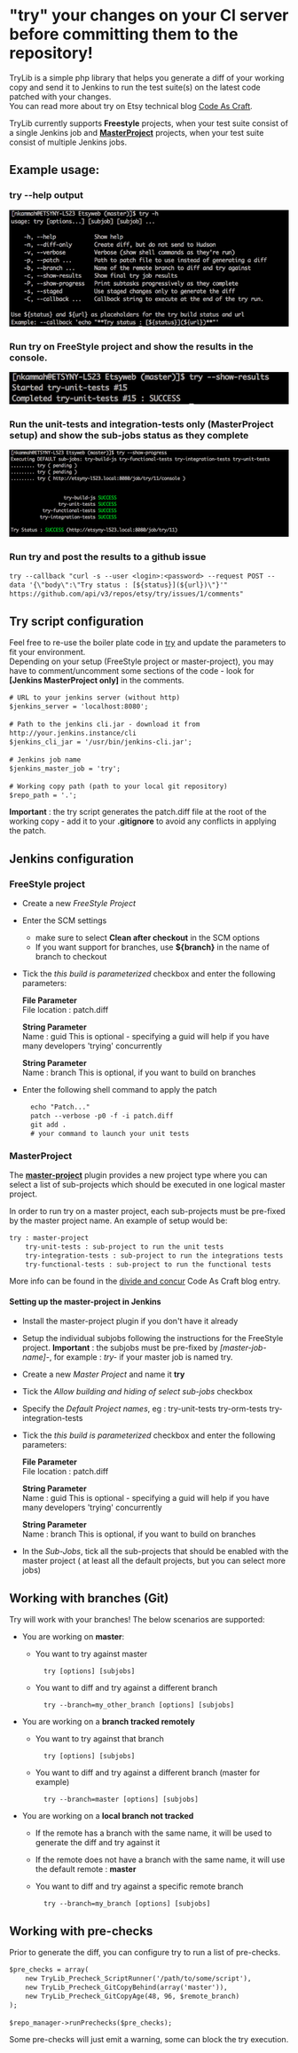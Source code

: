 # "try" your changes on your CI server before committing them to the repository!

TryLib is a simple php library that helps you generate a diff of your working copy and send it to 
Jenkins to run the test suite(s) on the latest code patched with your changes.   
You can read more about try
on Etsy technical blog [Code As Craft](http://codeascraft.etsy.com/2011/10/11/did-you-try-it-before-you-committed/).

TryLib currently supports **Freestyle** projects, when your test suite consist of a single Jenkins job and **[MasterProject](https://github.com/etsy/jenkins-master-project)** projects, when your test suite consist of multiple Jenkins jobs.

## Example usage:

### try --help output
![try help output](doc/try-help.png)

### Run try on FreeStyle project and show the results in the console.
![try freestyle project](doc/try-freestyle-project.png)

### Run the unit-tests and integration-tests only (MasterProject setup) and show the sub-jobs status as they complete
![try master project](doc/try-master-project.png)

### Run try and post the results to a github issue
	try --callback "curl -s --user <login>:<password> --request POST --data '{\"body\":\"Try status : [${status}](${url})\"}'" https://github.com/api/v3/repos/etsy/try/issues/1/comments"

## Try script configuration

Feel free to re-use the boiler plate code in [try](try) and update the parameters to fit your environment.   
Depending on your setup (FreeStyle project or master-project), you may have to comment/uncomment some sections of the code - look for **[Jenkins MasterProject only]** in the comments.

	# URL to your jenkins server (without http)
	$jenkins_server = 'localhost:8080';

	# Path to the jenkins cli.jar - download it from http://your.jenkins.instance/cli
	$jenkins_cli_jar = '/usr/bin/jenkins-cli.jar';

	# Jenkins job name
	$jenkins_master_job = 'try';

	# Working copy path (path to your local git repository)
	$repo_path = '.';

**Important** : the try script generates the patch.diff file at the root of the working copy - add it to your **.gitignore** to avoid any conflicts in applying the patch.

## Jenkins configuration
### FreeStyle project

* Create a new *FreeStyle Project*
* Enter the SCM settings
	* make sure to select **Clean after checkout** in the SCM options
	* If you want support for branches, use **${branch}** in the name of branch to checkout
* Tick the *this build is parameterized* checkbox and enter the following parameters:

	**File Parameter**  
	File location : patch.diff

	**String Parameter**  
	Name : guid
	This is optional - specifying a guid will help if you have many developers 'trying' concurrently
	
	**String Parameter**  
	Name : branch
	This is optional, if you want to build on branches

* Enter the following shell command to apply the patch

		echo "Patch..."
		patch --verbose -p0 -f -i patch.diff
		git add .
		# your command to launch your unit tests

### MasterProject

The **[master-project](https://github.com/etsy/jenkins-master-project)** plugin provides a new project type where you can select a list of sub-projects which should be executed in one logical master project.

In order to run try on a master project, each sub-projects must be pre-fixed by the master project name.  An example of setup would be:

	try : master-project
		try-unit-tests : sub-project to run the unit tests
		try-integration-tests : sub-project to run the integrations tests
		try-functional-tests : sub-project to run the functional tests		

More info can be found in the [divide and concur](http://codeascraft.etsy.com/2011/04/20/divide-and-concur/) Code As Craft blog entry.

#### Setting up the master-project in Jenkins

* Install the master-project plugin if you don't have it already
* Setup the individual subjobs following the instructions for the FreeStyle project. **Important** : the subjobs must be pre-fixed by *[master-job-name]-*, for example : *try-* if your master job is named try.
* Create a new *Master Project* and name it **try**
* Tick the *Allow building and hiding of select sub-jobs* checkbox
* Specify the *Default Project names*, eg : try-unit-tests try-orm-tests try-integration-tests
* Tick the *this build is parameterized* checkbox and enter the following parameters:

	**File Parameter**  
	File location : patch.diff

	**String Parameter**  
	Name : guid
	This is optional - specifying a guid will help if you have many developers 'trying' concurrently
	
	**String Parameter**  
	Name : branch
	This is optional, if you want to build on branches
	
* In the *Sub-Jobs*, tick all the sub-projects that should be enabled with the master project ( at least all the default projects, but you can select more jobs)

## Working with branches (Git)

Try will work with your branches! The below scenarios are supported:

* You are working on **master**:
	* You want to try against master

			try [options] [subjobs]
	* You want to diff and try against a different branch

			try --branch=my_other_branch [options] [subjobs]

* You are working on a **branch tracked remotely**
	* You want to try against that branch

			try [options] [subjobs]
	* You want to diff and try against a different branch (master for example)

			try --branch=master [options] [subjobs]

* You are working on a **local branch not tracked**
	* If the remote has a branch with the same name, it will be used to generate the diff and try against it
	* If the remote does not have a branch with the same name, it will use the default remote : **master**
	* You want to diff and try against a specific remote branch 
		
			try --branch=my_branch [options] [subjobs]
	
## Working with pre-checks

Prior to generate the diff, you can configure try to run a list of pre-checks.

	$pre_checks = array(
	    new TryLib_Precheck_ScriptRunner('/path/to/some/script'),
	    new TryLib_Precheck_GitCopyBehind(array('master')),
	    new TryLib_Precheck_GitCopyAge(48, 96, $remote_branch)
	);

	$repo_manager->runPrechecks($pre_checks);
	
Some pre-checks will just emit a warning, some can block the try execution.